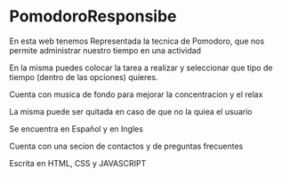 # PomodoroResponsibe

En esta web tenemos Representada la tecnica de Pomodoro, que nos permite administrar nuestro tiempo en una actividad

En la misma puedes colocar la tarea a realizar y seleccionar que tipo de tiempo (dentro de las opciones) quieres.

Cuenta con musica de fondo para mejorar la concentracion y el relax

La misma puede ser quitada en caso de que no la quiea el usuario

Se encuentra en Español y en Ingles

Cuenta con una secion de contactos y de preguntas frecuentes



Escrita en HTML, CSS y JAVASCRIPT
